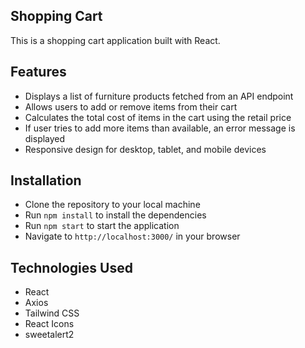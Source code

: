 ## Shopping Cart

This is a shopping cart application built with React.

## Features

- Displays a list of furniture products fetched from an API endpoint
- Allows users to add or remove items from their cart
- Calculates the total cost of items in the cart using the retail price
- If user tries to add more items than available, an error message is displayed
- Responsive design for desktop, tablet, and mobile devices

## Installation

- Clone the repository to your local machine
- Run `npm install` to install the dependencies
- Run `npm start` to start the application
- Navigate to `http://localhost:3000/` in your browser

## Technologies Used

- React
- Axios
- Tailwind CSS
- React Icons
- sweetalert2
